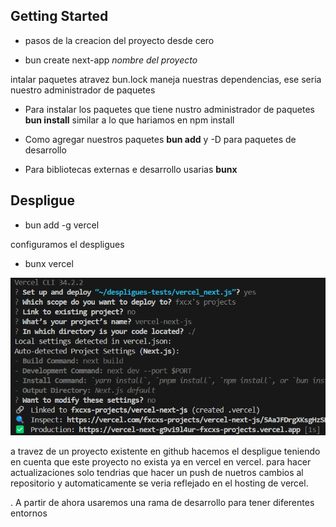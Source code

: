 
## Getting Started

- pasos de la creacion del proyecto desde cero

- bun create next-app *nombre del proyecto*

intalar paquetes atravez bun.lock maneja nuestras dependencias, ese seria nuestro administrador de paquetes

- Para instalar los paquetes que tiene nustro administrador de paquetes **bun install** similar a lo que hariamos en npm install

- Como agregar nuestros paquetes **bun add** y -D para paquetes de desarrollo 

- Para bibliotecas externas e desarrollo usarias **bunx**

## Despligue

- bun add -g vercel

configuramos el despligues
- bunx vercel

![Texto alternativo](despligue_vercel.png)

a travez de un proyecto existente en github hacemos el despligue teniendo en cuenta que este proyecto no exista ya en vercel en vercel.
para hacer actualizaciones solo tendrias que hacer un push de nuetros cambios al repositorio y automaticamente se veria reflejado en el hosting de vercel.

. A partir de ahora usaremos una rama de desarrollo para tener diferentes entornos